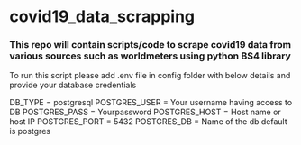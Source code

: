 # covid19_data_scrapping
### This repo will contain scripts/code to scrape covid19 data from various sources such as worldmeters using python BS4 library 
To run this script please add .env file in config folder with below details and provide your database credentials

DB_TYPE = postgresql
POSTGRES_USER = Your username having access to DB
POSTGRES_PASS = Yourpassword
POSTGRES_HOST = Host name or host IP
POSTGRES_PORT = 5432
POSTGRES_DB = Name of the db default is postgres